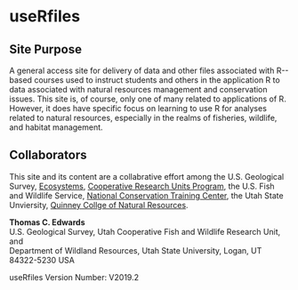 # useRfiles

## Site Purpose

A general access site for delivery of data and other files associated with R--based courses used to instruct students and others in the application R to data associated with natural resources management and conservation issues.  This site is, of course, only one of many related to applications of R.  However, it does have specific focus on learning to use R for analyses related to natural resources, especially in the realms of fisheries, wildlife, and habitat management.

## Collaborators

This site and its content are a collabrative effort among the U.S. Geological Survey, [Ecosystems](https://www.usgs.gov/mission-areas/ecosystems), [Cooperative Research Units Program](https://www.coopunits.org/Headquarters/index.html), the U.S. Fish and Wildlife Service, [National Conservation Training Center](https://training.fws.gov/), the Utah State Unviersity, [Quinney Collge of Natural Resources](https://qcnr.usu.edu/).

**Thomas C. Edwards**  
U.S. Geological Survey, Utah Cooperative Fish and Wildlife Research Unit, and  
Department of Wildland Resources, Utah State University, Logan, UT 84322-5230 USA  

useRfiles Version Number: V2019.2
